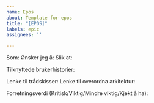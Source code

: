 ```yaml
---
name: Epos
about: Template for epos
title: "[EPOS]"
labels: epic
assignees: ''

---
```


Som: 
Ønsker jeg å: 
Slik at: 

Tilknyttede brukerhistorier:

Lenke til trådskisser: 
Lenke til overordna arkitektur:

Forretningsverdi (Kritisk/Viktig/Mindre viktig/Kjekt å ha):

